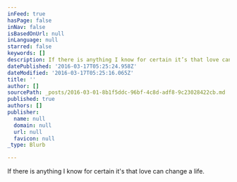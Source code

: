 ```yaml
---
inFeed: true
hasPage: false
inNav: false
isBasedOnUrl: null
inLanguage: null
starred: false
keywords: []
description: If there is anything I know for certain it’s that love can change a life.
datePublished: '2016-03-17T05:25:24.958Z'
dateModified: '2016-03-17T05:25:16.065Z'
title: ''
author: []
sourcePath: _posts/2016-03-01-8b1f5ddc-96bf-4c8d-adf8-9c23028422cb.md
published: true
authors: []
publisher:
  name: null
  domain: null
  url: null
  favicon: null
_type: Blurb

---
```

If there is anything I know for certain it's that love can change a life.